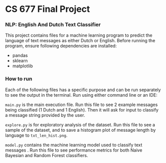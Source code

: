 # CS 677 Final Project

### NLP: English And Dutch Text Classifier

This project contains files for a machine learning program to predict the
 language of text messages as either Dutch or English. Before running the
  program, ensure following dependencies are installed:
  
- pandas
- sklearn
- matplotlib

### How to run

Each of the following files has a specific purpose and can be run separately to
  see the output in the terminal. Run using either command line or an IDE:
 
`main.py` is the main execution file. Run this file to see 2 example messages
 being classified (1 Dutch and 1 English). Then it will ask for input to classify a message string provided by the
   user.
  
`explore.py` is for exploratory analysis of the dataset. Run this file to see
 a sample of the dataset, and to save a histogram plot of message length by
  language to `txt_len_hist.png`.
  
`model.py` contains the machine learning model used to classify text messages
. Run this file to see performance metrics for both Naive Bayesian and Random
 Forest classifiers.